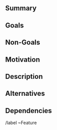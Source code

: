 <!--
Kord Feature Proposal template
You may delete all comment blocks before creating this issue or just keep them and write your content below them.

This template is meant to serve as a basic structure for new features that
intend to modify existing classes or introduce new functionality.
As such you may find yourself unable to fully fill out this form initially,
as you get feedback and a consensus is build you can revise it accordingly.

All sections are optional except those marked as "REQUIRED". Keep sections
in the order shown below. If an optional section is not needed then
simply omit it (don't forget to remove the header).
-->

## Summary

<!--
REQUIRED

Provide a one or two sentence description of the feature proposal.
-->


## Goals

<!--
What are the goals of this proposal?  Omit this section if you have
nothing to say beyond what's already in the summary.
-->

## Non-Goals

<!--
Describe any goals you wish to identify specifically as being out of
scope for this proposal.
-->

## Motivation

<!--
Why should this work be done?  What are its benefits? Who's asking for it? 
-->

## Description

<!--
REQUIRED

Provide a detailed description of the feature: What it is, and how you intend to implement it.

Summarize, at a high level, the part of the API you expect to modify or extend,
including internal APIs. Describe any issues you can think of with this implementation.

Include hyperlinks to additional documents as required.
-->

## Alternatives

<!--
Did you consider any alternative approaches?  
If so please describe them here and explain why they were not chosen.
-->

## Dependencies

<!--
If any, describe the dependencies the feature proposal has on other open issues.
-->


<!-- Quick actions -->
/label ~Feature
